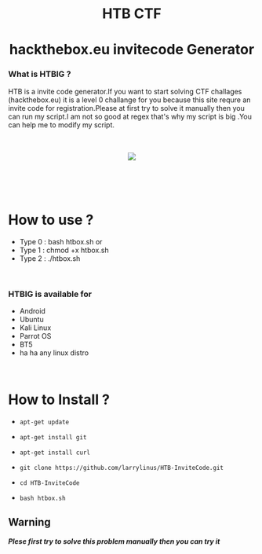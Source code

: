 <h1 align="center">HTB CTF</h1>
<h1 align="center">
       hackthebox.eu invitecode Generator
</h1>


### What is HTBIG ?
HTB is a invite code generator.If you want to start solving
CTF challages (hackthebox.eu) it is a level 0 challange
for you  because this site requre an invite code for
registration.Please at first try to solve  it manually
then you can run my script.I am not so good at regex that's
why my script is big .You can help me to modify my script.
<br/><br/><br/>

<p align="center">
<img
src="https://github.com/larrylinus/HTB-InviteCode/blob/master/Logo.jpg"/>
</p>

<br/><br/><br/>

# How to use ?

- Type 0 : bash htbox.sh   or
- Type 1 : chmod +x htbox.sh
- Type 2 : ./htbox.sh
<br/>

### HTBIG is available for

* Android
* Ubuntu
* Kali Linux
* Parrot OS
* BT5
* ha ha any linux distro
<br/>

# How to Install ?

* `apt-get update`

* `apt-get install git`

* `apt-get install curl`

* `git clone https://github.com/larrylinus/HTB-InviteCode.git`
* `cd HTB-InviteCode`
* `bash htbox.sh`

## Warning

***Plese first try to solve this problem manually then you can try it***

